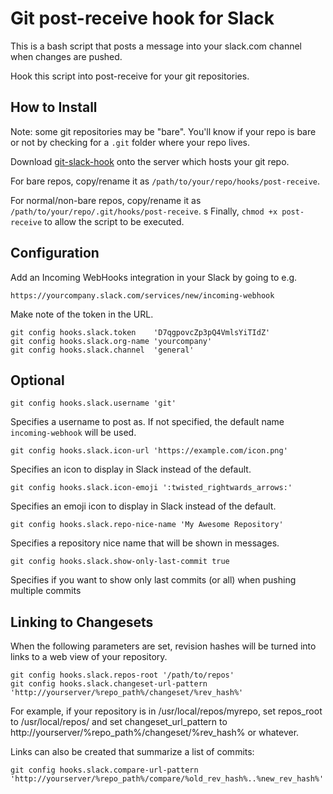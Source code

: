 # Git post-receive hook for Slack

This is a bash script that posts a message into your slack.com channel
when changes are pushed.

Hook this script into post-receive for your git repositories.

## How to Install

Note: some git repositories may be "bare". You'll know if your repo is bare or not by checking for a `.git` folder where your repo lives.

Download [git-slack-hook](git-slack-hook) onto the server which hosts your git repo.

For bare repos, copy/rename it as `/path/to/your/repo/hooks/post-receive`.

For normal/non-bare repos, copy/rename it as `/path/to/your/repo/.git/hooks/post-receive`.
s
Finally, `chmod +x post-receive` to allow the script to be executed.

## Configuration

Add an Incoming WebHooks integration in your Slack by going to e.g.
    
    https://yourcompany.slack.com/services/new/incoming-webhook

Make note of the token in the URL.

    git config hooks.slack.token    'D7qgpovcZp3pQ4VmlsYiTIdZ'
    git config hooks.slack.org-name 'yourcompany'
    git config hooks.slack.channel  'general'

## Optional

    git config hooks.slack.username 'git'

Specifies a username to post as. If not specified, the default name
`incoming-webhook` will be used.

    git config hooks.slack.icon-url 'https://example.com/icon.png'

Specifies an icon to display in Slack instead of the default.

    git config hooks.slack.icon-emoji ':twisted_rightwards_arrows:'

Specifies an emoji icon to display in Slack instead of the default.

    git config hooks.slack.repo-nice-name 'My Awesome Repository'

Specifies a repository nice name that will be shown in messages.

    git config hooks.slack.show-only-last-commit true

Specifies if you want to show only last commits (or all) when pushing
multiple commits


## Linking to Changesets

When the following parameters are set, revision hashes will be
turned into links to a web view of your repository.

    git config hooks.slack.repos-root '/path/to/repos'
    git config hooks.slack.changeset-url-pattern 'http://yourserver/%repo_path%/changeset/%rev_hash%'

For example, if your repository is in /usr/local/repos/myrepo, set repos_root to /usr/local/repos/ and set changeset_url_pattern to http://yourserver/%repo_path%/changeset/%rev_hash% or whatever.

Links can also be created that summarize a list of commits:

    git config hooks.slack.compare-url-pattern 'http://yourserver/%repo_path%/compare/%old_rev_hash%..%new_rev_hash%'
